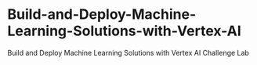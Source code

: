 # Build-and-Deploy-Machine-Learning-Solutions-with-Vertex-AI
Build and Deploy Machine Learning Solutions with Vertex AI Challenge Lab

